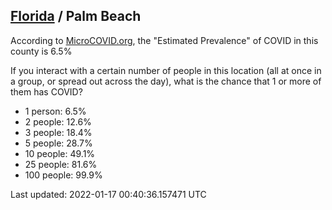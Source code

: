 
## [Florida](/united-states/florida) / Palm Beach

According to [MicroCOVID.org](http://microcovid.org),
the "Estimated Prevalence" of COVID in this county is 6.5%

If you interact with a certain number of people in this location
(all at once in a group, or spread out across the day), what is the chance that
1 or more of them has COVID?

- 1 person: 6.5%
- 2 people: 12.6%
- 3 people: 18.4%
- 5 people: 28.7%
- 10 people: 49.1%
- 25 people: 81.6%
- 100 people: 99.9%

Last updated: 2022-01-17 00:40:36.157471 UTC
